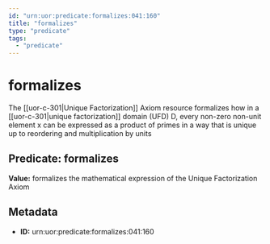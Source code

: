 ```yaml
---
id: "urn:uor:predicate:formalizes:041:160"
title: "formalizes"
type: "predicate"
tags:
  - "predicate"
---
```


# formalizes

The [[uor-c-301|Unique Factorization]] Axiom resource formalizes how in a [[uor-c-301|unique factorization]] domain (UFD) D, every non-zero non-unit element x can be expressed as a product of primes in a way that is unique up to reordering and multiplication by units

## Predicate: formalizes

**Value:** formalizes the mathematical expression of the Unique Factorization Axiom

## Metadata

- **ID:** urn:uor:predicate:formalizes:041:160
